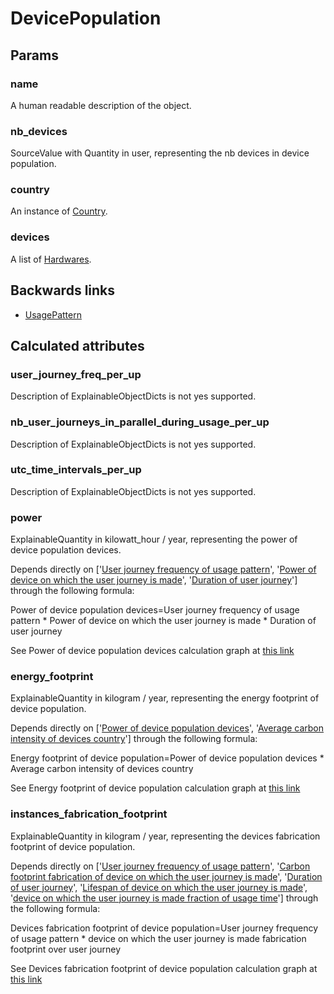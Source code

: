 # DevicePopulation

## Params

### name
A human readable description of the object.

### nb_devices
SourceValue with Quantity in user, representing the nb devices in device population.

### country
An instance of [Country](Country.md).

### devices
A list of [Hardwares](Hardware.md).


## Backwards links

- [UsagePattern](UsagePattern.md)


## Calculated attributes

### user_journey_freq_per_up
Description of ExplainableObjectDicts is not yes supported.

### nb_user_journeys_in_parallel_during_usage_per_up
Description of ExplainableObjectDicts is not yes supported.

### utc_time_intervals_per_up
Description of ExplainableObjectDicts is not yes supported.

### power  
ExplainableQuantity in kilowatt_hour / year, representing the power of device population devices.  
  
Depends directly on ['[User journey frequency of usage pattern](DevicePopulation.md#user_journey_freq_per_up)', '[Power of device on which the user journey is made](Hardware.md#power)', '[Duration of user journey](UserJourney.md#duration)'] through the following formula:

Power of device population devices=User journey frequency of usage pattern * Power of device on which the user journey is made * Duration of user journey  
  
See Power of device population devices calculation graph at <a href='../calculus_graphs/device_population_power.html' target='_blank'>this link</a>

### energy_footprint  
ExplainableQuantity in kilogram / year, representing the energy footprint of device population.  
  
Depends directly on ['[Power of device population devices](DevicePopulation.md#power)', '[Average carbon intensity of devices country](Country.md#average_carbon_intensity)'] through the following formula:

Energy footprint of device population=Power of device population devices * Average carbon intensity of devices country  
  
See Energy footprint of device population calculation graph at <a href='../calculus_graphs/device_population_energy_footprint.html' target='_blank'>this link</a>

### instances_fabrication_footprint  
ExplainableQuantity in kilogram / year, representing the devices fabrication footprint of device population.  
  
Depends directly on ['[User journey frequency of usage pattern](DevicePopulation.md#user_journey_freq_per_up)', '[Carbon footprint fabrication of device on which the user journey is made](Hardware.md#carbon_footprint_fabrication)', '[Duration of user journey](UserJourney.md#duration)', '[Lifespan of device on which the user journey is made](Hardware.md#lifespan)', '[device on which the user journey is made fraction of usage time](Hardware.md#fraction_of_usage_time)'] through the following formula:

Devices fabrication footprint of device population=User journey frequency of usage pattern * device on which the user journey is made fabrication footprint over user journey  
  
See Devices fabrication footprint of device population calculation graph at <a href='../calculus_graphs/device_population_instances_fabrication_footprint.html' target='_blank'>this link</a>

